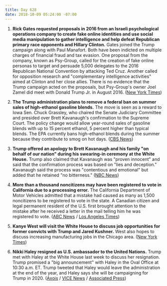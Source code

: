 ```yaml
---
title: Day 628
date: 2018-10-09 05:24:00 -07:00
---
```


1. **Rick Gates requested proposals in 2016 from an Israeli psychological operations company to create fake online identities and use social media manipulation to gather intelligence and help defeat Republican primary race opponents and Hillary Clinton.** Gates joined the Trump campaign along with Paul Manafort. Both have been indicted on multiple charges of financial fraud and tax evasion. One proposal from the company, known as Psy-Group, called for the creation of fake online personas to target and persuade 5,000 delegates to the 2016 Republican National Convention by attacking Ted Cruz. Another called for opposition research and "complementary intelligence activities" aimed at Clinton and her close allies. There is no evidence that the Trump campaign acted on the proposals, but Psy-Group's owner Joel Zamel did meet with Donald Trump Jr. in August 2016. ([New York Times](https://www.nytimes.com/2018/10/08/us/politics/rick-gates-psy-group-trump.html))

2. **The Trump administration plans to remove a federal ban on summer sales of high-ethanol gasoline blends.** The move is seen as a reward to Iowa Sen. Chuck Grassley, who chaired the Senate Judiciary Committee and presided over Brett Kavanaugh's confirmation to the Supreme Court. The policy change would allow year-round sales of gasoline blends with up to 15 percent ethanol, 5 percent higher than typical blends. The EPA currently bans high-ethanol blends during the summer because they contribute to smog on hot days. ([CBS News](https://www.cbsnews.com/news/trump-administration-plans-to-allow-sales-of-gas-with-higher-ethanol-blend/))

3. **Trump offered an apology to Brett Kavanaugh and his family "on behalf of our nation" during his swearing-in ceremony at the White House.** Trump also claimed that Kavanaugh was "proven innocent" and said that the confirmation process was based on "lies and deception." Kavanaugh said the process was "contentious and emotional" but added that he retained "no bitterness." ([NBC News](https://www.nbcnews.com/politics/white-house/trump-apologizes-behalf-nation-kavanaugh-says-he-was-proven-innocent-n917956))

4. **More than a thousand noncitizens may have been registered to vote in California due to a processing error.** The California Department of Motor Vehicles admitted that a mistake had caused as many as 1,500 noncitizens to be registered to vote in the state. A Canadian citizen and legal permanent resident of the U.S. first brought attention to the mistake after he received a letter in the mail telling him he was registered to vote. ([ABC News](https://abcnews.go.com/US/1500-noncitizens-registered-vote-california-dmv-error/story?id=58377069) / [Los Angeles Times](http://www.latimes.com/politics/la-pol-ca-dmv-more-voter-registration-errors-20181008-story.html))

5. **Kanye West will visit the White House to discuss job opportunities for former convicts with Trump and Jared Kushner.** West also hopes to discuss increasing manufacturing jobs in the Chicago area. ([New York Times](https://www.nytimes.com/2018/10/08/us/politics/trump-kanye-west-meeting.html))

6. **Nikki Haley resigned as U.S. ambassador to the United Nations.** Trump met with Haley at the White House last week to discuss her resignation. Trump promised a "big announcement" with Haley in the Oval Office at 10:30 a.m. ET. Trump tweeted that Haley would leave the administration at the end of the year, and Haley says she will be campaigning for Trump in 2020. ([Axois](https://www.axios.com/donald-trump-nikki-haley-resignation-d25b64a9-264e-483a-a79b-ae8a48e367db.html?utm_source=twitter&utm_medium=twsocialshare&utm_campaign=organic) / [VICE News](https://news.vice.com/en_us/article/wj97wx/report-trump-just-accepted-nikki-haleys-resignation-as-un-ambassador) / [Associated Press](https://twitter.com/AP/status/1049671881928990720))